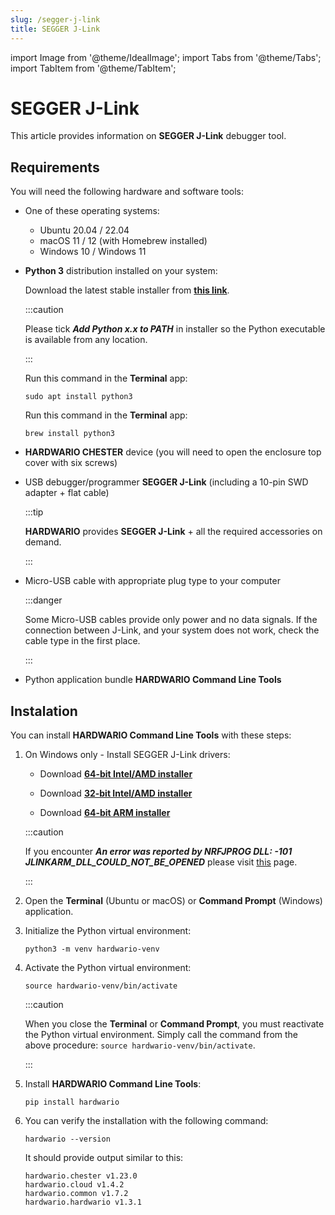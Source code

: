 ```yaml
---
slug: /segger-j-link
title: SEGGER J-Link
---
```

import Image from '@theme/IdealImage';
import Tabs from '@theme/Tabs';
import TabItem from '@theme/TabItem';

# SEGGER J-Link

This article provides information on **SEGGER J-Link** debugger tool. 

## Requirements

You will need the following hardware and software tools:

* One of these operating systems:

  * Ubuntu 20.04 / 22.04
  * macOS 11 / 12 (with Homebrew installed)
  * Windows 10 / Windows 11

* **Python 3** distribution installed on your system:

  <Tabs groupId="operating-system">
  <TabItem value="windows" label="Windows" default>

  Download the latest stable installer from [**this link**](https://www.python.org/downloads/windows/).

  :::caution

  Please tick **_Add Python x.x to PATH_** in installer so the Python executable is available from any location.

  :::

  </TabItem>
  <TabItem value="linux" label="Linux">

  Run this command in the **Terminal** app:

  ```
  sudo apt install python3
  ```

  </TabItem>
  <TabItem value="macOS" label="macOS">

  Run this command in the **Terminal** app:

  ```
  brew install python3
  ```

  </TabItem>
  </Tabs>

* **HARDWARIO CHESTER** device (you will need to open the enclosure top cover with six screws)

* USB debugger/programmer **SEGGER J-Link** (including a 10-pin SWD adapter + flat cable)

  :::tip

  **HARDWARIO** provides **SEGGER J-Link** + all the required accessories on demand.

  :::

* Micro-USB cable with appropriate plug type to your computer

  :::danger

  Some Micro-USB cables provide only power and no data signals. If the connection between J-Link, and your system does not work, check the cable type in the first place.

  :::

* Python application bundle **HARDWARIO Command Line Tools**

## Instalation 

You can install **HARDWARIO Command Line Tools** with these steps:

1. On Windows only - Install SEGGER J-Link drivers:

   * Download [**64-bit Intel/AMD installer**](https://www.segger.com/downloads/jlink/JLink_Windows_x86_64.exe)

   * Download [**32-bit Intel/AMD installer**](https://www.segger.com/downloads/jlink/JLink_Windows.exe)
   
   * Download [**64-bit ARM installer**](https://www.segger.com/downloads/jlink/JLink_Windows_arm64.exe)

   :::caution

   If you encounter **_An error was reported by NRFJPROG DLL: -101 JLINKARM_DLL_COULD_NOT_BE_OPENED_** please visit [this](./installation-on-ubuntu#set-up-device-rules) page.

   :::

1. Open the **Terminal** (Ubuntu or macOS) or **Command Prompt** (Windows) application.

1. Initialize the Python virtual environment:

   ```
   python3 -m venv hardwario-venv
   ```

1. Activate the Python virtual environment:

   ```
   source hardwario-venv/bin/activate
   ```

   :::caution

   When you close the **Terminal** or **Command Prompt**, you must reactivate the Python virtual environment. Simply call the command from the above procedure: `source hardwario-venv/bin/activate`.

   :::

1. Install **HARDWARIO Command Line Tools**:

   ```
   pip install hardwario
   ```

1. You can verify the installation with the following command:

   ```
   hardwario --version
   ```

   It should provide output similar to this:

   ```
   hardwario.chester v1.23.0
   hardwario.cloud v1.4.2
   hardwario.common v1.7.2
   hardwario.hardwario v1.3.1
   ```
